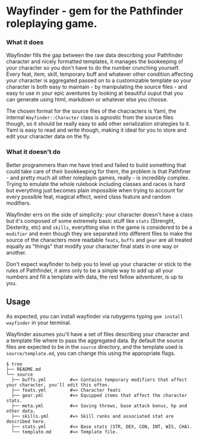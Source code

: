 # Wayfinder - gem for the Pathfinder roleplaying game.


### What it does

Wayfinder fills the gap between the raw data describing your Pathfinder character and nicely formatted templates, it manages the bookeeping of your character
so you don't have to do the number crunching yourself. Every feat, item, skill, temporary buff and whatever other condition affecting your character is
aggregated passed on to a customizable template so your character is both easy to maintain - by manipulating the source files - and easy to use in your epic
aventures by looking at beautiful ouput that you can generate using html, markdown or whatever else you choose.

The chosen format for the source files of the chacracters is Yaml, the internal `Wayfinder::Character` class is agnostic from the source files though, so it should
be really easy to add other serialization strategies to it. Yaml is easy to read and write though, making it ideal for you to store and edit your character data
on the fly.

### What it doesn't do

Better programmers than me have tried and failed to build something that could take care of their bookkeeping for them, the problem is that Pathfiner - and
pretty much all other roleplayin games, really - is incredibly complex. Trying to emulate the whole rulebook including classes and races is hard but everything
just becomes plain impossible when trying to account for every possible feat, magical effect, weird class feature and random modifiers.

Wayfinder errs on the side of simplicity: your character doesn't have a class but it's composed of some extremely basic stuff like `stats` (Strenght, Dexterity, etc)
and `skills`, everything else in the game is considered to be a `modifier` and even though they are separated into different files to make the source of the characters
more readable `feats`, `buffs` and `gear` are all treated equally as "things" that modify your character final stats in one way or another.

Don't expect wayfinder to help you to level up your character or stick to the rules of Pathfinder, it aims only to be a simple way to add up all your numbers and
fill a template with data, the rest fellow adventurer, is up to you.

## Usage

As expected, you can install wayfinder via rubygems typing `gem install wayfinder` in your terminal.

Wayfinder assumes you'll have a set of files describing your character and a template file where to pass the aggregated data. By default the source files are expected to be in the `source` directory, and the template used is `source/template.md`, you can change this using the appropriate flags.

```
$ tree
├── README.md
└── source
  ├── buffs.yml         #=> Contains temporary modifiers that affect your character, you'll edit this often.
  ├── feats.yml         #=> Character feats
  ├── gear.yml          #=> Equipped items that affect the character stats.
  ├── meta.yml          #=> Saving throws, base attack bonus, hp and other data.
  ├── skills.yml        #=> Skill ranks and associated stat are described here.
  ├── stats.yml         #=> Base stats (STR, DEX, CON, INT, WIS, CHA).
  └── template.md       #=> Template file.
```

